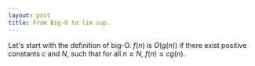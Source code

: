 ```yaml
---
layout: post
title: From Big-O to lim sup.
---
```


<script type="text/javascript" src="http://cdn.mathjax.org/mathjax/latest/MathJax.js?config=TeX-AMS-MML_HTMLorMML"></script>

Let's start with the definition of big-O.
$f(n)$ is $O(g(n))$ if there exist positive constants $c$ and $N$, such that for all
$n \geq N$, $f(n) \leq cg(n)$.
